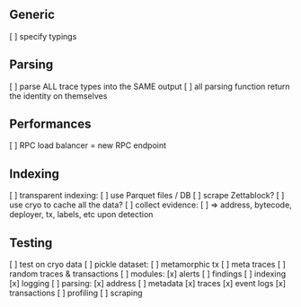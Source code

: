 ## Generic

[ ] specify typings

## Parsing

[ ] parse ALL trace types into the SAME output
[ ] all parsing function return the identity on themselves

## Performances

[ ] RPC load balancer = new RPC endpoint

## Indexing

[ ] transparent indexing:
    [ ] use Parquet files / DB
[ ] scrape Zettablock?
[ ] use cryo to cache all the data?
[ ] collect evidence:
    [ ] => address, bytecode, deployer, tx, labels, etc upon detection

## Testing

[ ] test on cryo data
[ ] pickle dataset:
    [ ] metamorphic tx
    [ ] meta traces
    [ ] random traces & transactions
[ ] modules:
    [x] alerts
    [ ] findings
    [ ] indexing
    [x] logging
    [ ] parsing:
        [x] address
        [ ] metadata
        [x] traces
        [x] event logs
        [x] transactions
    [ ] profiling
    [ ] scraping
